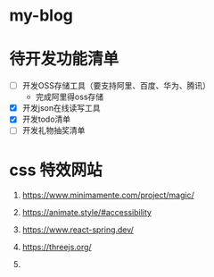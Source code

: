 # my-blog

# 待开发功能清单

- [ ] 开发OSS存储工具（要支持阿里、百度、华为、腾讯）
  - 完成阿里得oss存储
- [x] 开发json在线读写工具
- [x] 开发todo清单
- [ ] 开发礼物抽奖清单

# css 特效网站

1. https://www.minimamente.com/project/magic/

2. https://animate.style/#accessibility

3. https://www.react-spring.dev/

4. https://threejs.org/

5. 

